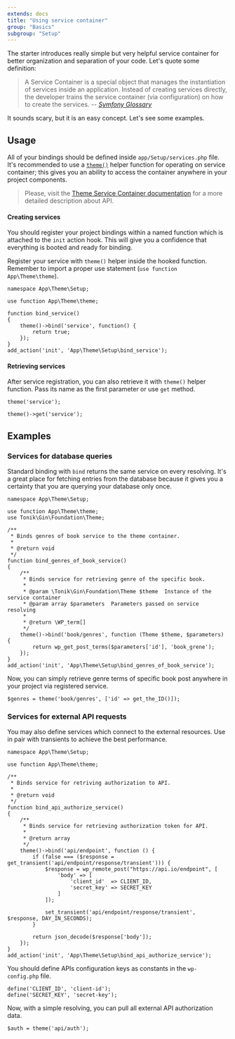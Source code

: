 ```yaml
---
extends: docs
title: "Using service container"
group: "Basics"
subgroup: "Setup"
---
```


The starter introduces really simple but very helpful service container for better organization and separation of your code. Let's quote some definition:

> A Service Container is a special object that manages the instantiation of services inside an application. Instead of creating services directly, the developer trains the service container (via configuration) on how to create the services.
> -- <cite>[Symfony Glossary](http://symfony.com/doc/2.0/glossary.html#term-service-container)</cite>

It sounds scary, but it is an easy concept. Let's see some examples.

## Usage

All of your bindings should be defined inside `app/Setup/services.php` file.
It's recommended to use a [`theme()`]() helper function for operating on service container; this gives you an ability to access the container anywhere in your project components.

> Please, visit the [Theme Service Container documentation](https://github.com/tonik/tonik/wiki/Theme-Service-Container) for a more detailed description about API.

#### Creating services

You should register your project bindings within a named function which is attached to the `init` action hook. This will give you a confidence that everything is booted and ready for binding.

Register your service with `theme()` helper inside the hooked function. Remember to import a proper use statement (`use function App\Theme\theme`).

<pre class="pre"><code class="language-php">namespace App\Theme\Setup;

use function App\Theme\theme;

function bind_service()
{
    theme()->bind('service', function() {
        return true;
    });
}
add_action('init', 'App\Theme\Setup\bind_service');</code></pre>

#### Retrieving services

After service registration, you can also retrieve it with `theme()` helper function. Pass its name as the first parameter or use `get` method.

<pre class="pre"><code class="language-php">theme('service');

theme()->get('service');</code></pre>

## Examples

### Services for database queries

Standard binding with `bind` returns the same service on every resolving. It's a great place for fetching entries from the database because it gives you a certainty that you are querying your database only once.

<pre class="pre"><code class="language-php">namespace App\Theme\Setup;

use function App\Theme\theme;
use Tonik\Gin\Foundation\Theme;

/**
 * Binds genres of book service to the theme container.
 *
 * @return void
 */
function bind_genres_of_book_service()
{
    /**
     * Binds service for retrieving genre of the specific book.
     *
     * @param \Tonik\Gin\Foundation\Theme $theme  Instance of the service container
     * @param array $parameters  Parameters passed on service resolving
     *
     * @return \WP_term[]
     */
    theme()->bind('book/genres', function (Theme $theme, $parameters) {
        return wp_get_post_terms($parameters['id'], 'book_grene');
    });
}
add_action('init', 'App\Theme\Setup\bind_genres_of_book_service');</code></pre>

Now, you can simply retrieve genre terms of specific book post anywhere in your project via registered service.

<pre class="pre"><code class="language-php">$genres = theme('book/genres', ['id' => get_the_ID()]);</code></pre>

### Services for external API requests

You may also define services which connect to the external resources. Use in pair with transients to achieve the best performance.

<pre class="pre"><code class="language-php">namespace App\Theme\Setup;

use function App\Theme\theme;

/**
 * Binds service for retriving authorization to API.
 *
 * @return void
 */
function bind_api_authorize_service()
{
    /**
     * Binds service for retrieving authorization token for API.
     *
     * @return array
     */
    theme()->bind('api/endpoint', function () {
        if (false === ($response = get_transient('api/endpoint/response/transient'))) {
            $response = wp_remote_post("https://api.io/endpoint", [
                'body' => [
                    'client_id'  => CLIENT_ID,
                    'secret_key' => SECRET_KEY
                ]
            ]);

            set_transient('api/endpoint/response/transient', $response, DAY_IN_SECONDS);
        }

        return json_decode($response['body']);
    });
}
add_action('init', 'App\Theme\Setup\bind_api_authorize_service');</code></pre>

You should define APIs configuration keys as constants in the `wp-config.php` file.

<pre class="pre"><code class="language-php">define('CLIENT_ID', 'client-id');
define('SECRET_KEY', 'secret-key');</code></pre>

Now, with a simple resolving, you can pull all external API authorization data.

<pre class="pre"><code class="language-php">$auth = theme('api/auth');</code></pre>

